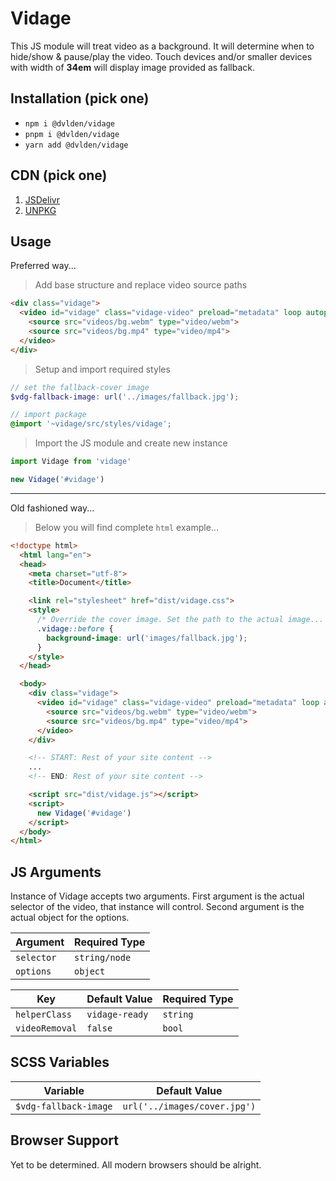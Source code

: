 # Vidage

This JS module will treat video as a background. It will determine when to hide/show & pause/play the video.
Touch devices and/or smaller devices with width of **34em** will display image provided as fallback.


## Installation (pick one)

- `npm i @dvlden/vidage`
- `pnpm i @dvlden/vidage`
- `yarn add @dvlden/vidage`


## CDN (pick one)

1. [JSDelivr](https://www.jsdelivr.com/package/npm/vidage?path=dist)
2. [UNPKG](https://unpkg.com/vidage@latest/dist/)


## Usage

Preferred way...

> Add base structure and replace video source paths

```html
<div class="vidage">
  <video id="vidage" class="vidage-video" preload="metadata" loop autoplay muted>
    <source src="videos/bg.webm" type="video/webm">
    <source src="videos/bg.mp4" type="video/mp4">
  </video>
</div>
```

> Setup and import required styles

```scss
// set the fallback-cover image
$vdg-fallback-image: url('../images/fallback.jpg');

// import package
@import '~vidage/src/styles/vidage';
```

> Import the JS module and create new instance

```js
import Vidage from 'vidage'

new Vidage('#vidage')
```

---

Old fashioned way...

> Below you will find complete `html` example...

```html
<!doctype html>
  <html lang="en">
  <head>
    <meta charset="utf-8">
    <title>Document</title>

    <link rel="stylesheet" href="dist/vidage.css">
    <style>
      /* Override the cover image. Set the path to the actual image... */
      .vidage::before {
        background-image: url('images/fallback.jpg');
      }
    </style>
  </head>

  <body>
    <div class="vidage">
      <video id="vidage" class="vidage-video" preload="metadata" loop autoplay muted>
        <source src="videos/bg.webm" type="video/webm">
        <source src="videos/bg.mp4" type="video/mp4">
      </video>
    </div>

    <!-- START: Rest of your site content -->
    ...
    <!-- END: Rest of your site content -->

    <script src="dist/vidage.js"></script>
    <script>
      new Vidage('#vidage')
    </script>
  </body>
</html>
```

## JS Arguments

Instance of Vidage accepts two arguments. First argument is 
the actual selector of the video, that instance will control.
Second argument is the actual object for the options.

| Argument   | Required Type |
| ---------- | ------------- |
| `selector` | `string/node` |
| `options`  | `object`      | 

| Key            | Default Value  | Required Type |
| -------------- | -------------- | ------------- |
| `helperClass`  | `vidage-ready` | `string`      |
| `videoRemoval` | `false`        | `bool`        |


## SCSS Variables

| Variable              | Default Value                |
| --------------------- | ---------------------------- |
| `$vdg-fallback-image` | `url('../images/cover.jpg')` |


## Browser Support

Yet to be determined. All modern browsers should be alright.
